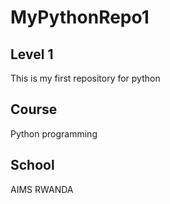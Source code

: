 # MyPythonRepo1
## Level 1
This is my first repository for python 
## Course 
Python programming 
## School
AIMS RWANDA
